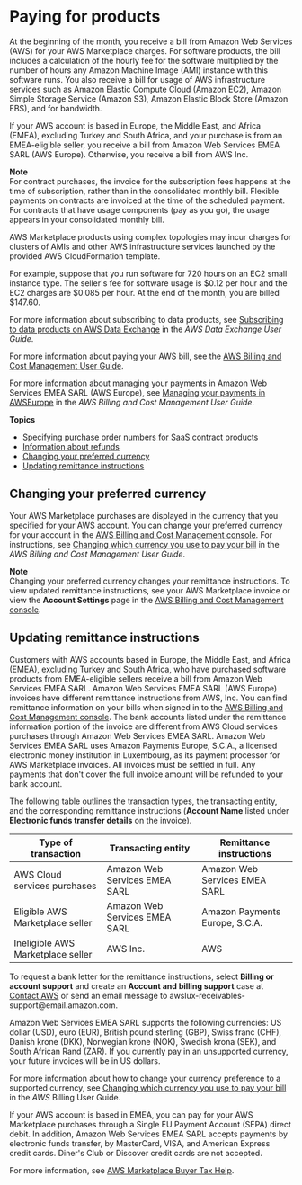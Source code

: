 # Paying for products<a name="buyer-paying-for-products"></a>

At the beginning of the month, you receive a bill from Amazon Web Services \(AWS\) for your AWS Marketplace charges\. For software products, the bill includes a calculation of the hourly fee for the software multiplied by the number of hours any Amazon Machine Image \(AMI\) instance with this software runs\. You also receive a bill for usage of AWS infrastructure services such as Amazon Elastic Compute Cloud \(Amazon EC2\), Amazon Simple Storage Service \(Amazon S3\), Amazon Elastic Block Store \(Amazon EBS\), and for bandwidth\. 

If your AWS account is based in Europe, the Middle East, and Africa \(EMEA\), excluding Turkey and South Africa, and your purchase is from an EMEA\-eligible seller, you receive a bill from Amazon Web Services EMEA SARL \(AWS Europe\)\. Otherwise, you receive a bill from AWS Inc\. 

**Note**  
For contract purchases, the invoice for the subscription fees happens at the time of subscription, rather than in the consolidated monthly bill\. Flexible payments on contracts are invoiced at the time of the scheduled payment\. For contracts that have usage components \(pay as you go\), the usage appears in your consolidated monthly bill\.

AWS Marketplace products using complex topologies may incur charges for clusters of AMIs and other AWS infrastructure services launched by the provided AWS CloudFormation template\. 

For example, suppose that you run software for 720 hours on an EC2 small instance type\. The seller's fee for software usage is $0\.12 per hour and the EC2 charges are $0\.085 per hour\. At the end of the month, you are billed $147\.60\. 

For more information about subscribing to data products, see [Subscribing to data products on AWS Data Exchange](https://docs.aws.amazon.com/data-exchange/latest/userguide/subscribe-to-data-sets.html) in the *AWS Data Exchange User Guide*\.

For more information about paying your AWS bill, see the [AWS Billing and Cost Management User Guide](https://docs.aws.amazon.com/awsaccountbilling/latest/aboutv2/billing-what-is.html)\.

For more information about managing your payments in Amazon Web Services EMEA SARL \(AWS Europe\), see [Managing your payments in AWSEurope](https://docs.aws.amazon.com/awsaccountbilling/latest/aboutv2/emea-payments.html) in the *AWS Billing and Cost Management User Guide*\.

**Topics**
+ [Specifying purchase order numbers for SaaS contract products](buyer-purchase-orders.md)
+ [Information about refunds](buyer-refunds.md)
+ [Changing your preferred currency](#changing-your-preferred-currency)
+ [Updating remittance instructions](#Updating-remittance-instructions)

## Changing your preferred currency<a name="changing-your-preferred-currency"></a>

Your AWS Marketplace purchases are displayed in the currency that you specified for your AWS account\. You can change your preferred currency for your account in the [AWS Billing and Cost Management console](https://console.aws.amazon.com/billing/home?account)\. For instructions, see [Changing which currency you use to pay your bill](https://docs.aws.amazon.com/awsaccountbilling/latest/aboutv2/manage-account-payment.html#manage-account-payment-change-currency) in the *AWS Billing and Cost Management User Guide*\.

**Note**  
Changing your preferred currency changes your remittance instructions\. To view updated remittance instructions, see your AWS Marketplace invoice or view the **Account Settings** page in the [AWS Billing and Cost Management console](https://console.aws.amazon.com/billing/home?account)\.

## Updating remittance instructions<a name="Updating-remittance-instructions"></a>

Customers with AWS accounts based in Europe, the Middle East, and Africa \(EMEA\), excluding Turkey and South Africa, who have purchased software products from EMEA\-eligible sellers receive a bill from Amazon Web Services EMEA SARL\. Amazon Web Services EMEA SARL \(AWS Europe\) invoices have different remittance instructions from AWS, Inc\. You can find remittance information on your bills when signed in to the [AWS Billing and Cost Management console](https://console.aws.amazon.com/billing/)\. The bank accounts listed under the remittance information portion of the invoice are different from AWS Cloud services purchases through Amazon Web Services EMEA SARL\. Amazon Web Services EMEA SARL uses Amazon Payments Europe, S\.C\.A\., a licensed electronic money institution in Luxembourg, as its payment processor for AWS Marketplace invoices\. All invoices must be settled in full\. Any payments that don't cover the full invoice amount will be refunded to your bank account\.

The following table outlines the transaction types, the transacting entity, and the corresponding remittance instructions \(**Account Name** listed under **Electronic funds transfer details** on the invoice\)\.


| Type of transaction | Transacting entity | Remittance instructions  | 
| --- | --- | --- | 
| AWS Cloud services purchases | Amazon Web Services EMEA SARL | Amazon Web Services EMEA SARL | 
| Eligible AWS Marketplace seller | Amazon Web Services EMEA SARL | Amazon Payments Europe, S\.C\.A\.  | 
| Ineligible AWS Marketplace seller | AWS Inc\. | AWS | 

To request a bank letter for the remittance instructions, select **Billing or account support** and create an **Account and billing support** case at [Contact AWS](https://aws.amazon.com/contact-us/) or send an email message to awslux\-receivables\-support@email\.amazon\.com\.

Amazon Web Services EMEA SARL supports the following currencies: US dollar \(USD\), euro \(EUR\), British pound sterling \(GBP\), Swiss franc \(CHF\), Danish krone \(DKK\), Norwegian krone \(NOK\), Swedish krona \(SEK\), and South African Rand \(ZAR\)\. If you currently pay in an unsupported currency, your future invoices will be in US dollars\.

For more information about how to change your currency preference to a supported currency, see [Changing which currency you use to pay your bill](https://docs.aws.amazon.com/awsaccountbilling/latest/aboutv2/manage-account-payment.html#manage-account-payment-change-currency) in the *AWS* Billing User Guide\. 

If your AWS account is based in EMEA, you can pay for your AWS Marketplace purchases through a Single EU Payment Account \(SEPA\) direct debit\. In addition, Amazon Web Services EMEA SARL accepts payments by electronic funds transfer, by MasterCard, VISA, and American Express credit cards\. Diner's Club or Discover credit cards are not accepted\. 

For more information, see [AWS Marketplace Buyer Tax Help](http://aws.amazon.com/tax-help/marketplace-buyers/)\.